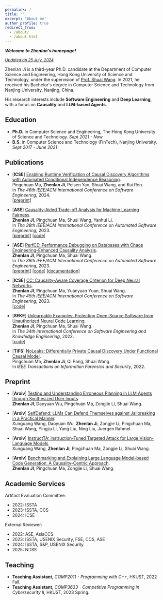 ```yaml
---
permalink: /
title: ""
excerpt: "About me"
author_profile: true
redirect_from: 
  - /about/
  - /about.html
---
```


***Welcome to Zhenlan's homepage!***

*<font size="2"><u>Updated on 25 July. 2024</u></font>*

Zhenlan Ji is a third-year Ph.D. candidate at the Department of Computer
Science and Engineering, Hong Kong University of Science and Technology,
under the supervision of [Prof. Shuai
Wang](https://www.cse.ust.hk/~shuaiw/). In 2021, he received his Bachelor's
degree in Computer Science and Technology from Nanjing University, Nanjing,
China. 
<!-- He has published papers at top-tier software engineering and security
venues like ICSE, focusing on the application of causality analysis.  -->
His research interests include **Software Engineering** and **Deep
Learning**, with a focus on **Causality** and **LLM-based Agents**.

## Education

- **Ph.D.** in Computer Science and Engineering, The Hong Kong University of Science and Technology. *Sept 2021 - Now*
- **B.S.** in Computer Science and Technology (FinTech), Nanjing University. <br> *Sept 2017 - June 2021*


## Publications

- [**ICSE**] [Enabling Runtime Verification of Causal Discovery Algorithms with Automated Conditional Independence Reasoning]().  
Pingchuan Ma, **Zhenlan Ji**, Peisen Yao, Shuai Wang, and Kui Ren.  
In *The 46th IEEE/ACM International Conference on Software Engineering*, 2024.  
[[preprint]](https://doi.org/10.48550/arXiv.2309.05264)

- [**ASE**] [Causality-Aided Trade-off Analysis for Machine Learning Fairness](https://doi.org/10.1109/ASE56229.2023.00105).  
**Zhenlan JI**, Pingchuan Ma, Shuai Wang, Yanhui Li.  
In *The 38th IEEE/ACM International Conference on Automated Software Engineering*, 2023.  
[[preprint]](https://arxiv.org/abs/2305.13057)
[[code]](https://github.com/ZhenlanJi/CTF)

- [**ASE**] [PerfCE: Performance Debugging on Databases with Chaos Engineering-Enhanced Causality Analysis](https://doi.org/10.1109/ASE56229.2023.00106).  
**Zhenlan JI**, Pingchuan Ma, Shuai Wang.  
In *The 38th IEEE/ACM International Conference on Automated Software Engineering*, 2023.  
[[preprint]](https://arxiv.org/abs/2207.08369)
[[code]](https://github.com/ZhenlanJi/PerfCE)
[[documentation]](http://perfce.ignorelist.com/)

- [**ICSE**] [CC: Causality-Aware Coverage Criterion for Deep Neural Networks](https://doi.org/10.1109/ICSE48619.2023.00153).  
**Zhenlan JI**, Pingchuan Ma, Yuanyuan Yuan, Shuai Wang.  
In *The 45th IEEE/ACM International Conference on Software Engineering*, 2023.  
[[code]](https://github.com/ZhenlanJi/DL_CC)

- [**SEKE**] [Unlearnable Examples: Protecting Open-Source Software from Unauthorized Neural Code Learning](https://doi.org/10.18293/SEKE2022-066).  
**Zhenlan JI**, Pingchuan Ma, Shuai Wang.  
In *The 34th International Conference on Software Engineering and Knowledge Engineering*, 2022.  
[[code]](https://github.com/ZhenlanJi/Unlearnable_Code)

- [**TIFS**] [NoLeaks: Differentially Private Causal Discovery Under Functional Causal Model](https://doi.org/10.1109/TIFS.2022.3184263).  
Pingchuan Ma, **Zhenlan Ji**, Qi Pang, Shuai Wang.  
In *IEEE Transactions on Information Forensics and Security*, 2022. 


## Preprint


- [**Arxiv**] [Testing and Understanding Erroneous Planning in LLM Agents through Synthesized User Inputs](https://arxiv.org/abs/2404.17833).  
**Zhenlan JI**, Daoyuan Wu, Pingchuan Ma, Zongjie Li, Shuai Wang.  

- [**Arxiv**] [SelfDefend: LLMs Can Defend Themselves against Jailbreaking in a Practical Manner](https://arxiv.org/abs/2406.05498).  
Xunguang Wang, Daoyuan Wu, **Zhenlan Ji**, Zongjie Li, Pingchuan Ma, Shuai Wang, Yingjiu Li, Yang Liu, Ning Liu, Juergen Rahmel.  

- [**Arxiv**] [InstructTA: Instruction-Tuned Targeted Attack for Large Vision-Language Models](https://arxiv.org/abs/2312.01886).  
Xunguang Wang, **Zhenlan Ji**, Pingchuan Ma, Zongjie Li, Shuai Wang.  

- [**Arxiv**] [Benchmarking and Explaining Large Language Model-based Code Generation: A Causality-Centric Approach](https://arxiv.org/abs/2310.06680).  
**Zhenlan JI**, Pingchuan Ma, Zongjie Li, Shuai Wang.  


## Academic Services

Artifact Evaluation Committee:  

- 2022: ISSTA
- 2023: ISSTA, CCS
- 2024: ICSE

External Reviewer:

- 2022: ASE, AsiaCCS
- 2023: ISSTA, USENIX Security, FSE, CCS, ASE
- 2024: ISSTA, S&P, USENIX Security
- 2025: NDSS


## Teaching

- **Teaching Assistant**, *COMP2011 - Programming with C++*, HKUST, 2022 Fall.
- **Teaching Assistant**, *COMP3633 - Competitive Programming in Cybersecurity II*, HKUST, 2023 Spring.

<script type="text/javascript" id="clustrmaps" src="//clustrmaps.com/map_v2.js?d=-mKrzPDoreIcPTv_2g0dcIg-DZqjcnN_ov0wF7OVPd4&cl=ffffff&w=a"></script>